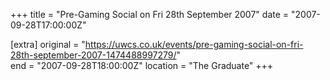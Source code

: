 +++
title = "Pre-Gaming Social on Fri 28th September 2007"
date = "2007-09-28T17:00:00Z"

[extra]
original = "https://uwcs.co.uk/events/pre-gaming-social-on-fri-28th-september-2007-1474488997279/"    
end = "2007-09-28T18:00:00Z"
location = "The Graduate"
+++



